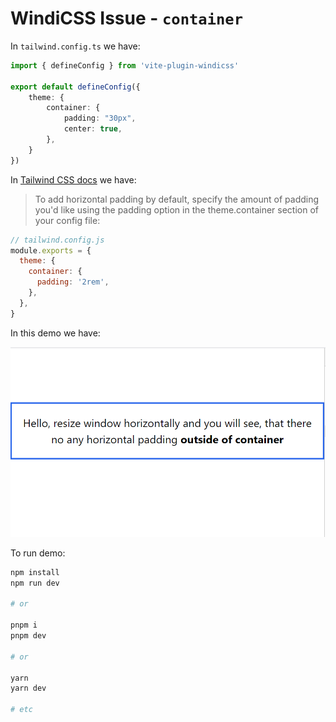 # WindiCSS Issue - `container`

In `tailwind.config.ts` we have:

```ts
import { defineConfig } from 'vite-plugin-windicss'

export default defineConfig({
    theme: {
        container: {
            padding: "30px",
            center: true,
        },
    }
})
```

In [Tailwind CSS docs](https://tailwindcss.com/docs/container#horizontal-padding) we have:

> To add horizontal padding by default, specify the amount of padding you'd like using the padding option in the theme.container section of your config file:

```js
// tailwind.config.js
module.exports = {
  theme: {
    container: {
      padding: '2rem',
    },
  },
}
```

In this demo we have:

![](./screenshot.png)

To run demo:

```sh
npm install
npm run dev

# or

pnpm i
pnpm dev

# or

yarn
yarn dev

# etc
```

